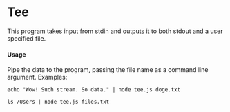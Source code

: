 Tee
======

This program takes input from stdin and outputs it to both stdout and a user specified file.

#### Usage

Pipe the data to the program, passing the file name as a command line argument. Examples:

```
echo "Wow! Such stream. So data." | node tee.js doge.txt
```

```
ls /Users | node tee.js files.txt
```
